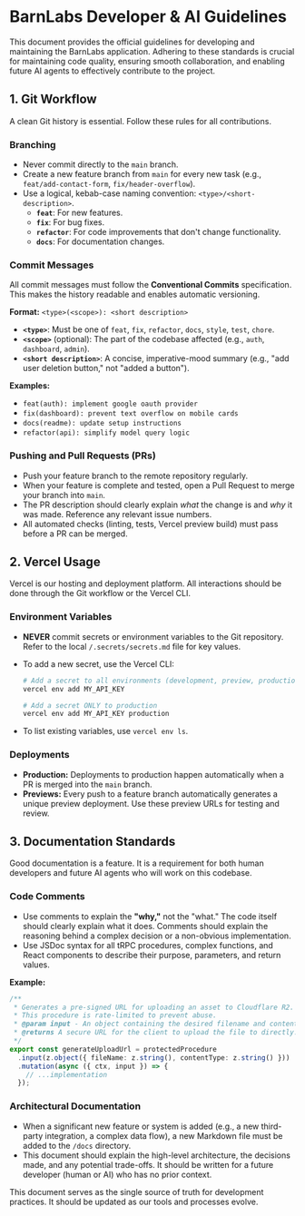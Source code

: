 # BarnLabs Developer & AI Guidelines

This document provides the official guidelines for developing and maintaining the BarnLabs application. Adhering to these standards is crucial for maintaining code quality, ensuring smooth collaboration, and enabling future AI agents to effectively contribute to the project.

## **1. Git Workflow**

A clean Git history is essential. Follow these rules for all contributions.

### **Branching**

- Never commit directly to the `main` branch.
- Create a new feature branch from `main` for every new task (e.g., `feat/add-contact-form`, `fix/header-overflow`).
- Use a logical, kebab-case naming convention: `<type>/<short-description>`.
  - **`feat`**: For new features.
  - **`fix`**: For bug fixes.
  - **`refactor`**: For code improvements that don't change functionality.
  - **`docs`**: For documentation changes.

### **Commit Messages**

All commit messages must follow the **Conventional Commits** specification. This makes the history readable and enables automatic versioning.

**Format:** `<type>(<scope>): <short description>`

- **`<type>`**: Must be one of `feat`, `fix`, `refactor`, `docs`, `style`, `test`, `chore`.
- **`<scope>`** (optional): The part of the codebase affected (e.g., `auth`, `dashboard`, `admin`).
- **`<short description>`**: A concise, imperative-mood summary (e.g., "add user deletion button," not "added a button").

**Examples:**

- `feat(auth): implement google oauth provider`
- `fix(dashboard): prevent text overflow on mobile cards`
- `docs(readme): update setup instructions`
- `refactor(api): simplify model query logic`

### **Pushing and Pull Requests (PRs)**

- Push your feature branch to the remote repository regularly.
- When your feature is complete and tested, open a Pull Request to merge your branch into `main`.
- The PR description should clearly explain _what_ the change is and _why_ it was made. Reference any relevant issue numbers.
- All automated checks (linting, tests, Vercel preview build) must pass before a PR can be merged.

## **2. Vercel Usage**

Vercel is our hosting and deployment platform. All interactions should be done through the Git workflow or the Vercel CLI.

### **Environment Variables**

- **NEVER** commit secrets or environment variables to the Git repository. Refer to the local `/.secrets/secrets.md` file for key values.
- To add a new secret, use the Vercel CLI:

  ```bash
  # Add a secret to all environments (development, preview, production)
  vercel env add MY_API_KEY

  # Add a secret ONLY to production
  vercel env add MY_API_KEY production
  ```

- To list existing variables, use `vercel env ls`.

### **Deployments**

- **Production:** Deployments to production happen automatically when a PR is merged into the `main` branch.
- **Previews:** Every push to a feature branch automatically generates a unique preview deployment. Use these preview URLs for testing and review.

## **3. Documentation Standards**

Good documentation is a feature. It is a requirement for both human developers and future AI agents who will work on this codebase.

### **Code Comments**

- Use comments to explain the **"why,"** not the "what." The code itself should clearly explain what it does. Comments should explain the reasoning behind a complex decision or a non-obvious implementation.
- Use JSDoc syntax for all tRPC procedures, complex functions, and React components to describe their purpose, parameters, and return values.

**Example:**

```typescript
/**
 * Generates a pre-signed URL for uploading an asset to Cloudflare R2.
 * This procedure is rate-limited to prevent abuse.
 * @param input - An object containing the desired filename and content type.
 * @returns A secure URL for the client to upload the file to directly.
 */
export const generateUploadUrl = protectedProcedure
  .input(z.object({ fileName: z.string(), contentType: z.string() }))
  .mutation(async ({ ctx, input }) => {
    // ...implementation
  });
```

### **Architectural Documentation**

- When a significant new feature or system is added (e.g., a new third-party integration, a complex data flow), a new Markdown file must be added to the `/docs` directory.
- This document should explain the high-level architecture, the decisions made, and any potential trade-offs. It should be written for a future developer (human or AI) who has no prior context.

This document serves as the single source of truth for development practices. It should be updated as our tools and processes evolve.
